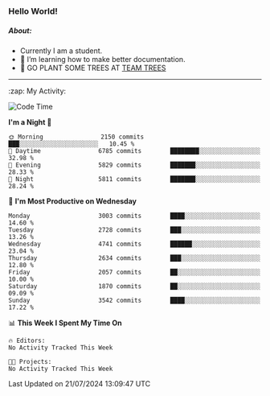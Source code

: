 ### Hello World!

##### About:
- Currently I am a student.
- 🌱 I’m learning how to make better documentation.
- 🌱 GO PLANT SOME TREES AT [TEAM TREES](https://teamtrees.org/)

---
  <summary>:zap: My Activity:</summary>
  
<!--START_SECTION:waka-->
![Code Time](http://img.shields.io/badge/Code%20Time-1%2C377%20hrs%2025%20mins-blue)

**I'm a Night 🦉** 

```text
🌞 Morning                2150 commits        ███░░░░░░░░░░░░░░░░░░░░░░   10.45 % 
🌆 Daytime                6785 commits        ████████░░░░░░░░░░░░░░░░░   32.98 % 
🌃 Evening                5829 commits        ███████░░░░░░░░░░░░░░░░░░   28.33 % 
🌙 Night                  5811 commits        ███████░░░░░░░░░░░░░░░░░░   28.24 % 
```
📅 **I'm Most Productive on Wednesday** 

```text
Monday                   3003 commits        ████░░░░░░░░░░░░░░░░░░░░░   14.60 % 
Tuesday                  2728 commits        ███░░░░░░░░░░░░░░░░░░░░░░   13.26 % 
Wednesday                4741 commits        ██████░░░░░░░░░░░░░░░░░░░   23.04 % 
Thursday                 2634 commits        ███░░░░░░░░░░░░░░░░░░░░░░   12.80 % 
Friday                   2057 commits        ██░░░░░░░░░░░░░░░░░░░░░░░   10.00 % 
Saturday                 1870 commits        ██░░░░░░░░░░░░░░░░░░░░░░░   09.09 % 
Sunday                   3542 commits        ████░░░░░░░░░░░░░░░░░░░░░   17.22 % 
```


📊 **This Week I Spent My Time On** 

```text
🔥 Editors: 
No Activity Tracked This Week

🐱‍💻 Projects: 
No Activity Tracked This Week
```


 Last Updated on 21/07/2024 13:09:47 UTC
<!--END_SECTION:waka-->
